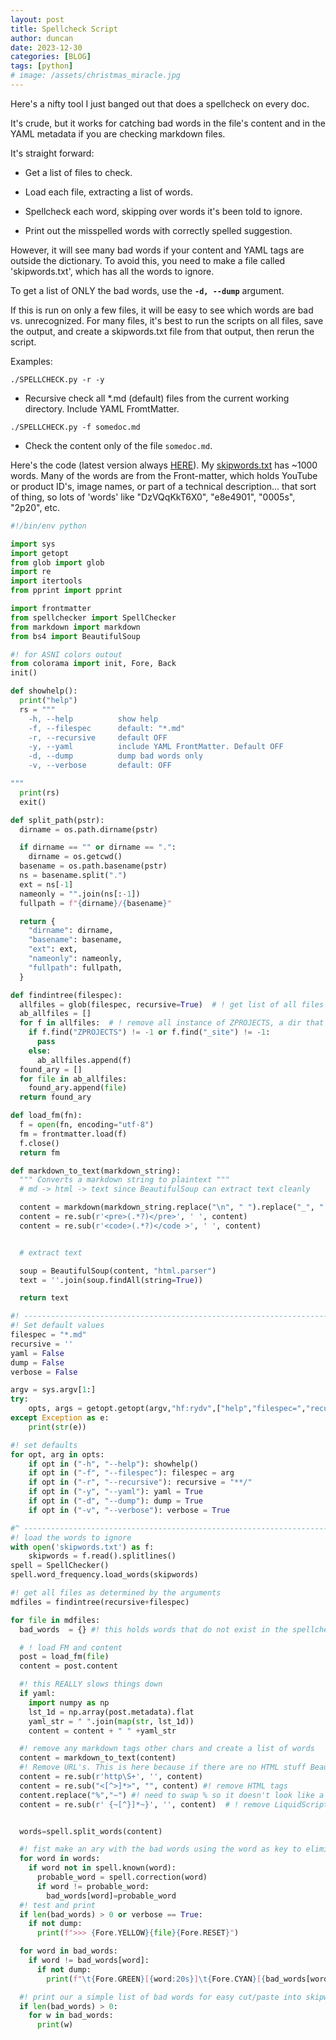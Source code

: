 ```yaml
---
layout: post
title: Spellcheck Script
author: duncan
date: 2023-12-30
categories: [BLOG]
tags: [python]
# image: /assets/christmas_miracle.jpg
---
```

Here's a nifty tool I just banged out that does a spellcheck on every doc.

It's crude, but it works for catching bad words in the file's content and in the YAML metadata if you are checking markdown files.

It's straight forward:

- Get a list of files to check.

- Load each file, extracting a list of words.

- Spellcheck each word, skipping over words it's been told to ignore.

- Print out the misspelled words with correctly spelled suggestion.

However, it will see many bad words if your content and YAML tags are outside the dictionary.  To avoid this, you need to make a file called 'skipwords.txt', which has all the words to ignore.  

To get a list of ONLY the bad words, use the **`-d, --dump`** argument.

If this is run on only a few files, it will be easy to see which words are bad vs. unrecognized.  For many files, it's best to run the scripts on all files, save the output, and create a skipwords.txt file from that output, then rerun the script.

Examples:

`./SPELLCHECK.py -r -y`
- Recursive check all \*.md (default) files from the current working directory.  Include YAML FromtMatter.

`./SPELLCHECK.py -f somedoc.md`
- Check the content only of the file `somedoc.md`.

Here's the code (latest version always [HERE](https://github.com/tholonia/tholonia.github.io/blob/main/SPELLCHECK.py)).  My [skipwords.txt](https://github.com/tholonia/tholonia.github.io/blob/main/skipwords.txt) has ~1000 words.  Many of the words are from the Front-matter, which holds YouTube or product ID's, image names, or part of a technical description... that sort of thing, so lots of 'words' like "DzVQqKkT6X0", "e8e4901", "0005s", "2p20", etc.

```python
#!/bin/env python

import sys
import getopt
from glob import glob
import re
import itertools
from pprint import pprint

import frontmatter
from spellchecker import SpellChecker
from markdown import markdown
from bs4 import BeautifulSoup

#! for ASNI colors outout
from colorama import init, Fore, Back
init()

def showhelp():
  print("help")
  rs = """
    -h, --help          show help
    -f, --filespec      default: "*.md"
    -r, --recursive     default OFF
    -y, --yaml          include YAML FrontMatter. Default OFF
    -d, --dump          dump bad words only
    -v, --verbose       default: OFF

"""
  print(rs)
  exit()

def split_path(pstr):
  dirname = os.path.dirname(pstr)

  if dirname == "" or dirname == ".":
    dirname = os.getcwd()
  basename = os.path.basename(pstr)
  ns = basename.split(".")
  ext = ns[-1]
  nameonly = "".join(ns[:-1])
  fullpath = f"{dirname}/{basename}"

  return {
    "dirname": dirname,
    "basename": basename,
    "ext": ext,
    "nameonly": nameonly,
    "fullpath": fullpath,
  }

def findintree(filespec):
  allfiles = glob(filespec, recursive=True)  # ! get list of all files
  ab_allfiles = []
  for f in allfiles:  # ! remove all instance of ZPROJECTS, a dir that needs to be ignore.
    if f.find("ZPROJECTS") != -1 or f.find("_site") != -1:
      pass
    else:
      ab_allfiles.append(f)
  found_ary = []
  for file in ab_allfiles:
    found_ary.append(file)
  return found_ary

def load_fm(fn):
  f = open(fn, encoding="utf-8")
  fm = frontmatter.load(f)
  f.close()
  return fm

def markdown_to_text(markdown_string):
  """ Converts a markdown string to plaintext """
  # md -> html -> text since BeautifulSoup can extract text cleanly

  content = markdown(markdown_string.replace("\n", " ").replace("_", " "))
  content = re.sub(r'<pre>(.*?)</pre>', ' ', content)
  content = re.sub(r'<code>(.*?)</code >', ' ', content)


  # extract text

  soup = BeautifulSoup(content, "html.parser")
  text = ''.join(soup.findAll(string=True))

  return text

#! ---------------------------------------------------------------------------
#! Set default values
filespec = "*.md"
recursive = ''
yaml = False
dump = False
verbose = False

argv = sys.argv[1:]
try:
    opts, args = getopt.getopt(argv,"hf:rydv",["help","filespec=","recursive","yaml","dump"],)
except Exception as e:
    print(str(e))

#! set defaults
for opt, arg in opts:
    if opt in ("-h", "--help"): showhelp()
    if opt in ("-f", "--filespec"): filespec = arg
    if opt in ("-r", "--recursive"): recursive = "**/"
    if opt in ("-y", "--yaml"): yaml = True
    if opt in ("-d", "--dump"): dump = True
    if opt in ("-v", "--verbose"): verbose = True

#^ ---------------------------------------------------------------------------
#! load the words to ignore
with open('skipwords.txt') as f:
    skipwords = f.read().splitlines()
spell = SpellChecker()
spell.word_frequency.load_words(skipwords)

#! get all files as determined by the arguments
mdfiles = findintree(recursive+filespec)

for file in mdfiles:
  bad_words  = {} #! this holds words that do not exist in the spellchecker or have been listed as incorrect

  # ! load FM and content
  post = load_fm(file)
  content = post.content

  #! this REALLY slows things down
  if yaml:
    import numpy as np
    lst_1d = np.array(post.metadata).flat
    yaml_str = " ".join(map(str, lst_1d))
    content = content + " " +yaml_str

  #! remove any markdown tags other chars and create a list of words
  content = markdown_to_text(content)
  #! Remove URL's. This is here because if there are no HTML stuff BeautifulSoup freaks out
  content = re.sub(r'http\S+', '', content)
  content = re.sub("<[^>]*>", "", content) #! remove HTML tags
  content.replace("%","~") #! need to swap % so it doesn't look like a Liquid command
  content = re.sub(r' {~[^}]*~}', '', content)  # ! remove LiquidScript tags


  words=spell.split_words(content)

  #! fist make an ary with the bad words using the word as key to eliminate dupe entries
  for word in words:
    if word not in spell.known(word):
      probable_word = spell.correction(word)
      if word != probable_word:
        bad_words[word]=probable_word
  #! test and print
  if len(bad_words) > 0 or verbose == True:
    if not dump:
      print(f">>> {Fore.YELLOW}{file}{Fore.RESET}")

  for word in bad_words:
    if word != bad_words[word]:
      if not dump:
        print(f"\t{Fore.GREEN}[{word:20s}]\t{Fore.CYAN}[{bad_words[word]}]{Fore.RESET}")

  #! print our a simple list of bad words for easy cut/paste into skipwords.txt
  if len(bad_words) > 0:
    for w in bad_words:
      print(w)


```

